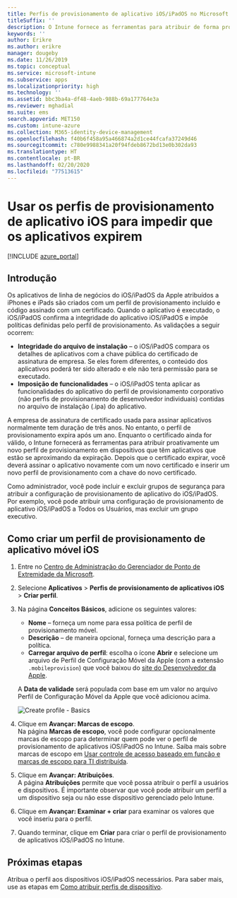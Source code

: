 ```yaml
---
title: Perfis de provisionamento de aplicativo iOS/iPadOS no Microsoft Intune
titleSuffix: ''
description: O Intune fornece as ferramentas para atribuir de forma proativa um novo perfil de provisionamento a dispositivos que têm aplicativos que estão se aproximando da expiração.
keywords: ''
author: Erikre
ms.author: erikre
manager: dougeby
ms.date: 11/26/2019
ms.topic: conceptual
ms.service: microsoft-intune
ms.subservice: apps
ms.localizationpriority: high
ms.technology: ''
ms.assetid: bbc3ba4a-df48-4aeb-988b-69a177764e3a
ms.reviewer: mghadial
ms.suite: ems
search.appverid: MET150
ms.custom: intune-azure
ms.collection: M365-identity-device-management
ms.openlocfilehash: f40b6f458a95a466874a2d1ce44fcafa37249d46
ms.sourcegitcommit: c780e9988341a20f94fdeb8672bd13e0b302da93
ms.translationtype: HT
ms.contentlocale: pt-BR
ms.lasthandoff: 02/20/2020
ms.locfileid: "77513615"
---
```

# <a name="use-ios-app-provisioning-profiles-to-prevent-your-apps-from-expiring"></a>Usar os perfis de provisionamento de aplicativo iOS para impedir que os aplicativos expirem

[!INCLUDE [azure_portal](../includes/azure_portal.md)]

## <a name="introduction"></a>Introdução

Os aplicativos de linha de negócios do iOS/iPadOS da Apple atribuídos a iPhones e iPads são criados com um perfil de provisionamento incluído e código assinado com um certificado. Quando o aplicativo é executado, o iOS/iPadOS confirma a integridade do aplicativo iOS/iPadOS e impõe políticas definidas pelo perfil de provisionamento. As validações a seguir ocorrem:

- **Integridade do arquivo de instalação** – o iOS/iPadOS compara os detalhes de aplicativos com a chave pública do certificado de assinatura de empresa. Se eles forem diferentes, o conteúdo dos aplicativos poderá ter sido alterado e ele não terá permissão para se executado.
- **Imposição de funcionalidades** – o iOS/iPadOS tenta aplicar as funcionalidades do aplicativo do perfil de provisionamento corporativo (não perfis de provisionamento de desenvolvedor individuais) contidas no arquivo de instalação (.ipa) do aplicativo.


A empresa de assinatura de certificado usada para assinar aplicativos normalmente tem duração de três anos. No entanto, o perfil de provisionamento expira após um ano. Enquanto o certificado ainda for válido, o Intune fornecerá as ferramentas para atribuir proativamente um novo perfil de provisionamento em dispositivos que têm aplicativos que estão se aproximando da expiração.
Depois que o certificado expirar, você deverá assinar o aplicativo novamente com um novo certificado e inserir um novo perfil de provisionamento com a chave do novo certificado.

Como administrador, você pode incluir e excluir grupos de segurança para atribuir a configuração de provisionamento de aplicativo do iOS/iPadOS. Por exemplo, você pode atribuir uma configuração de provisionamento de aplicativo iOS/iPadOS a Todos os Usuários, mas excluir um grupo executivo.

## <a name="how-to-create-an-ios-mobile-app-provisioning-profile"></a>Como criar um perfil de provisionamento de aplicativo móvel iOS

1. Entre no [Centro de Administração do Gerenciador de Ponto de Extremidade da Microsoft](https://go.microsoft.com/fwlink/?linkid=2109431).
2. Selecione **Aplicativos**  > **Perfis de provisionamento de aplicativos iOS** > **Criar perfil**.
3. Na página **Conceitos Básicos**, adicione os seguintes valores:
    - **Nome** – forneça um nome para essa política de perfil de provisionamento móvel.
    - **Descrição** – de maneira opcional, forneça uma descrição para a política.
    - **Carregar arquivo de perfil**: escolha o ícone **Abrir** e selecione um arquivo de Perfil de Configuração Móvel da Apple (com a extensão `.mobileprovision`) que você baixou do [site do Desenvolvedor da Apple](https://developer.apple.com/).

   A **Data de validade** será populada com base em um valor no arquivo Perfil de Configuração Móvel da Apple que você adicionou acima.<br>

   <img alt="Create profile - Basics" src="~/apps/media/app-provisioning-profile-ios/app-provisioning-profile-ios-01.png">

4. Clique em **Avançar: Marcas de escopo**.<br>
   Na página **Marcas de escopo**, você pode configurar opcionalmente marcas de escopo para determinar quem pode ver o perfil de provisionamento de aplicativos iOS/iPadOS no Intune. Saiba mais sobre marcas de escopo em [Usar controle de acesso baseado em função e marcas de escopo para TI distribuída](../fundamentals/scope-tags.md).
5. Clique em **Avançar: Atribuições**.<br>
   A página **Atribuições** permite que você possa atribuir o perfil a usuários e dispositivos. É importante observar que você pode atribuir um perfil a um dispositivo seja ou não esse dispositivo gerenciado pelo Intune.
6. Clique em **Avançar: Examinar + criar** para examinar os valores que você inseriu para o perfil.
7. Quando terminar, clique em **Criar** para criar o perfil de provisionamento de aplicativos iOS/iPadOS no Intune. 

## <a name="next-steps"></a>Próximas etapas

Atribua o perfil aos dispositivos iOS/iPadOS necessários. Para saber mais, use as etapas em [Como atribuir perfis de dispositivo](../device-profile-assign.md).
